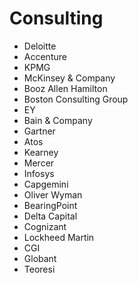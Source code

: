 # Consulting
* Deloitte
* Accenture
* KPMG
* McKinsey & Company
* Booz Allen Hamilton
* Boston Consulting Group
* EY
* Bain & Company
* Gartner
* Atos
* Kearney
* Mercer
* Infosys
* Capgemini
* Oliver Wyman
* BearingPoint
* Delta Capital
* Cognizant
* Lockheed Martin
* CGI
* Globant
* Teoresi
